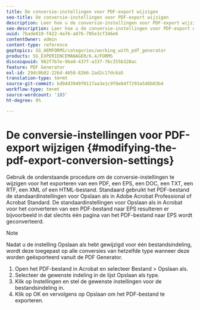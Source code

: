 ```yaml
---
title: De conversie-instellingen voor PDF-export wijzigen
seo-title: De conversie-instellingen voor PDF-export wijzigen
description: Leer hoe u de conversie-instellingen voor PDF-export wijzigt.
seo-description: Leer hoe u de conversie-instellingen voor PDF-export wijzigt.
uuid: 7bade010-f422-4a76-a876-705e3cf346e6
contentOwner: admin
content-type: reference
geptopics: SG_AEMFORMS/categories/working_with_pdf_generator
products: SG_EXPERIENCEMANAGER/6.4/FORMS
discoiquuid: 982f7b7e-9ba9-437f-a337-76c355b328ac
feature: PDF Generator
exl-id: 29dc0b02-226d-4650-8266-2ad2c17dc6a5
translation-type: tm+mt
source-git-commit: bd94d3949f0117aa3e1c9f0e84f7293a5d6b03b4
workflow-type: tm+mt
source-wordcount: '183'
ht-degree: 0%

---
```


# De conversie-instellingen voor PDF-export wijzigen {#modifying-the-pdf-export-conversion-settings}

Gebruik de onderstaande procedure om de conversie-instellingen te wijzigen voor het exporteren van een PDF, een EPS, een DOC, een TXT, een RTF, een XML of een HTML-bestand. Standaard gebruikt het PDF-bestand de standaardinstellingen voor Opslaan als in Adobe Acrobat Professional of Acrobat Standard. De standaardinstellingen voor Opslaan als in Acrobat voor het converteren van een PDF-bestand naar EPS resulteren er bijvoorbeeld in dat slechts één pagina van het PDF-bestand naar EPS wordt geconverteerd.

>[!NOTE]
>
>Nadat u de instelling Opslaan als hebt gewijzigd voor één bestandsindeling, wordt deze toegepast op alle conversies van hetzelfde type wanneer deze worden geëxporteerd vanuit de PDF Generator.

1. Open het PDF-bestand in Acrobat en selecteer Bestand > Opslaan als.
1. Selecteer de gewenste indeling in de lijst Opslaan als type.
1. Klik op Instellingen en stel de gewenste instellingen voor de bestandsindeling in.
1. Klik op OK en vervolgens op Opslaan om het PDF-bestand te exporteren.
